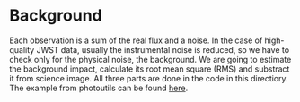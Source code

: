 # Background
Each observation is a sum of the real flux and a noise. In the case of high-quality JWST data, usually the instrumental noise is reduced, so we have to check only for the physical noise, the background. We are going to estimate the background impact, calculate its root mean square (RMS) and substract it from science image. All three parts are done in the code in this directiory. The example from photoutils can be found [here](https://photutils.readthedocs.io/en/stable/background.html).



